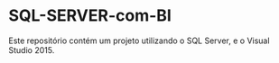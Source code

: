 # SQL-SERVER-com-BI
Este repositório contém um projeto utilizando o SQL Server, e o Visual Studio 2015.
